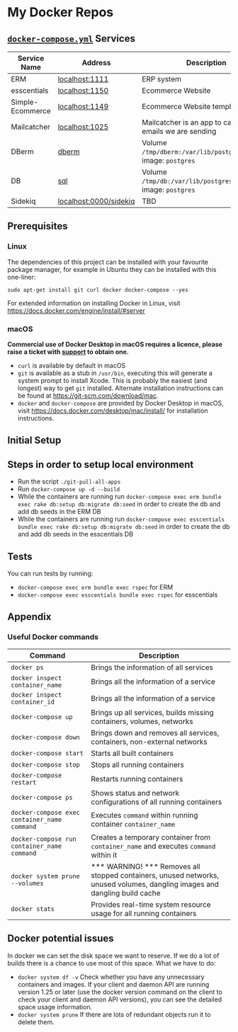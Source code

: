 # My Docker Repos
## [```docker-compose.yml```](./docker-compose.yml) Services

| Service Name      | Address | Description |
| ----------- | ----------- | ----------- | 
| ERM | [localhost:1111](http://localhost:1111) | ERP system |
| esscentials | [localhost:1150](http://localhost:1150)| Ecommerce Website |
| Simple-Ecommerce | [localhost:1149](http://localhost:1149) | Ecommerce Website template |
| Mailcatcher | [localhost:1025](http://localhost:1025) | Mailcatcher is an app to catch the emails we are sending | 
| DBerm | [dberm](postgres://postgres@dberm) | Volume `/tmp/dberm:/var/lib/postgresql/data`, image: `postgres` | 
| DB | [sql](postgres://postgres@sql) | Volume `/tmp/db:/var/lib/postgresql/data`, image: `postgres` | 
| Sidekiq | [localhost:0000/sidekiq](http://localhost:0000/sidekiq) | TBD |

## Prerequisites
### Linux
The dependencies of this project can be installed with your favourite package manager, for example in Ubuntu they can be installed with this one-liner:

```
sudo apt-get install git curl docker docker-compose --yes
```

For extended information on installing Docker in Linux, visit https://docs.docker.com/engine/install/#server
 
### macOS

**Commercial use of Docker Desktop in macOS requires a licence, please raise a ticket with [support](#support) to obtain one.**

* ```curl``` is available by default in macOS
* ```git``` is available as a stub in ```/usr/bin```, executing this will generate a system prompt to install Xcode. This is probably the easiest (and longest) way to get ```git``` installed. Alternate installation instructions can be found at https://git-scm.com/download/mac.
* ```docker``` and ```docker-compose``` are provided by Docker Desktop in macOS, visit https://docs.docker.com/desktop/mac/install/ for installation instructions.


## Initial Setup
## Steps in order to setup local environment
- Run the script `./git-pull-all-apps`
- Run `docker-compose up -d --build`
- While the containers are running run `docker-compose exec erm bundle exec rake db:setup db:migrate db:seed` in order to create the db and add db seeds in the ERM DB
- While the containers are running run `docker-compose exec esscentials bundle exec rake db:setup db:migrate db:seed` in order to create the db and add db seeds in the esscentials DB

## Tests
You can run tests by running:
- `docker-compose exec erm bundle exec rspec` for ERM
- `docker-compose exec esscentials bundle exec rspec` for esscentials

## Appendix
### Useful Docker commands

| Command      | Description |
| ----------- | ----------- | 
| ```docker ps```      | Brings the information of all services |
| ```docker inspect container_name```      | Brings all the information of a service |
| ```docker inspect container_id```      | Brings all the information of a service |
| ```docker-compose up```      | Brings up all services, builds missing containers, volumes, networks|
| ```docker-compose down```   | Brings down and removes all services, containers, non-external networks      |
| ```docker-compose start```   | Starts all built containers        |
| ```docker-compose stop```   | Stops all running containers        |
```docker-compose restart```   | Restarts running containers        |
| ```docker-compose ps```   | Shows status and network configurations of all running containers|
```docker-compose exec container_name command```   | Executes ```command``` within running container ````container_name````        |
```docker-compose run container_name command```   | Creates a temporary container from ```container_name``` and executes ```command``` within it        |
| ```docker system prune --volumes```   | *** WARNING! *** Removes all stopped containers, unused networks, unused volumes, dangling images and dangling build cache     |
| ```docker stats```   | Provides real-time system resource usage for all running containers       |
## Docker potential issues
In docker we can set the disk space we want to reserve. If we do a lot of builds there is a chance to use most of this space.
What we have to do:
- `docker system df -v` Check whether you have any unnecessary containers and images. If your client and daemon API are running version 1.25 or later (use the docker version command on the client to check your client and daemon API versions), you can see the detailed space usage information.
- `docker system prune` If there are lots of redundant objects run it to delete them.
